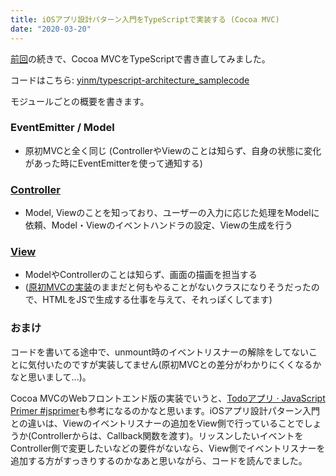 ```yaml
---
title: iOSアプリ設計パターン入門をTypeScriptで実装する (Cocoa MVC)
date: "2020-03-20"
---
```


[前回](https://yinm.info/20200314/)の続きで、Cocoa MVCをTypeScriptで書き直してみました。

コードはこちら: [yinm/typescript-architecture_samplecode](https://github.com/yinm/typescript-architecture_samplecode)

モジュールごとの概要を書きます。

### EventEmitter / Model
- 原初MVCと全く同じ (ControllerやViewのことは知らず、自身の状態に変化があった時にEventEmitterを使って通知する)

### [Controller](https://github.com/yinm/typescript-architecture_samplecode/blob/master/02_CocoaMVCSample/src/Controller.ts)
- Model, Viewのことを知っており、ユーザーの入力に応じた処理をModelに依頼、Model・Viewのイベントハンドラの設定、Viewの生成を行う

### [View](https://github.com/yinm/typescript-architecture_samplecode/blob/master/02_CocoaMVCSample/src/View.ts)
- ModelやControllerのことは知らず、画面の描画を担当する
- ([原初MVCの実装](https://github.com/yinm/typescript-architecture_samplecode/blob/master/01_OriginalMVCSample/src/View.ts)のままだと何もやることがないクラスになりそうだったので、HTMLをJSで生成する仕事を与えて、それっぽくしてます)

### おまけ
コードを書いてる途中で、unmount時のイベントリスナーの解除をしてないことに気付いたのですが実装してません(原初MVCとの差分がわかりにくくなるかなと思いまして...)。

Cocoa MVCのWebフロントエンド版の実装でいうと、[Todoアプリ · JavaScript Primer #jsprimer](https://jsprimer.net/use-case/todoapp/)も参考になるのかなと思います。iOSアプリ設計パターン入門との違いは、Viewのイベントリスナーの追加をView側で行っていることでしょうか(Controllerからは、Callback関数を渡す)。リッスンしたいイベントをController側で変更したいなどの要件がないなら、View側でイベントリスナーを追加する方がすっきりするのかなあと思いながら、コードを読んでました。

